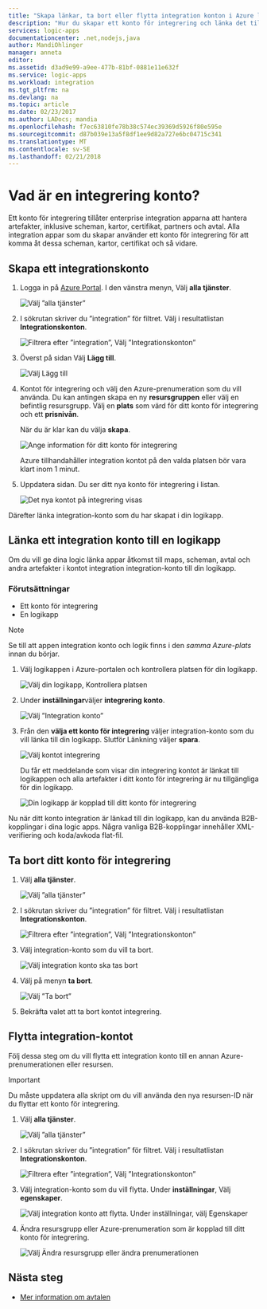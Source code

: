 ```yaml
---
title: "Skapa länkar, ta bort eller flytta integration konton i Azure logikappar | Microsoft Docs"
description: "Hur du skapar ett konto för integrering och länka det till dina logic apps"
services: logic-apps
documentationcenter: .net,nodejs,java
author: MandiOhlinger
manager: anneta
editor: 
ms.assetid: d3ad9e99-a9ee-477b-81bf-0881e11e632f
ms.service: logic-apps
ms.workload: integration
ms.tgt_pltfrm: na
ms.devlang: na
ms.topic: article
ms.date: 02/23/2017
ms.author: LADocs; mandia
ms.openlocfilehash: f7ec63810fe78b38c574ec39369d5926f80e595e
ms.sourcegitcommit: d87b039e13a5f8df1ee9d82a727e6bc04715c341
ms.translationtype: MT
ms.contentlocale: sv-SE
ms.lasthandoff: 02/21/2018
---
```

# <a name="what-is-an-integration-account"></a>Vad är en integrering konto?

Ett konto för integrering tillåter enterprise integration apparna att hantera artefakter, inklusive scheman, kartor, certifikat, partners och avtal. Alla integration appar som du skapar använder ett konto för integrering för att komma åt dessa scheman, kartor, certifikat och så vidare.

## <a name="create-an-integration-account"></a>Skapa ett integrationskonto

1.  Logga in på [Azure Portal](http://portal.azure.com "Azure Portal"). I den vänstra menyn, Välj **alla tjänster**.

    ![Välj ”alla tjänster”](./media/logic-apps-enterprise-integration-accounts/account-1.png)

2. I sökrutan skriver du ”integration” för filtret. Välj i resultatlistan **Integrationskonton**.

    ![Filtrera efter ”integration”, Välj ”Integrationskonton”](./media/logic-apps-enterprise-integration-accounts/account-2.png)  

3. Överst på sidan Välj **Lägg till**.

    ![Välj Lägg till](./media/logic-apps-enterprise-integration-accounts/account-3.png)

4. Kontot för integrering och välj den Azure-prenumeration som du vill använda. Du kan antingen skapa en ny **resursgruppen** eller välj en befintlig resursgrupp. Välj en **plats** som värd för ditt konto för integrering och ett **prisnivån**. 

    När du är klar kan du välja **skapa**.

    ![Ange information för ditt konto för integrering](./media/logic-apps-enterprise-integration-accounts/account-4.png)

    Azure tillhandahåller integration kontot på den valda platsen bör vara klart inom 1 minut.

5. Uppdatera sidan. Du ser ditt nya konto för integrering i listan.

    ![Det nya kontot på integrering visas](./media/logic-apps-enterprise-integration-accounts/account-5.png) 

Därefter länka integration-konto som du har skapat i din logikapp. 

## <a name="link-an-integration-account-to-a-logic-app"></a>Länka ett integration konto till en logikapp

Om du vill ge dina logic länka appar åtkomst till maps, scheman, avtal och andra artefakter i kontot integration integration-konto till din logikapp.

### <a name="prerequisites"></a>Förutsättningar

* Ett konto för integrering
* En logikapp

> [!NOTE] 
> Se till att appen integration konto och logik finns i den *samma Azure-plats* innan du börjar.


1. Välj logikappen i Azure-portalen och kontrollera platsen för din logikapp.

    ![Välj din logikapp, Kontrollera platsen](./media/logic-apps-enterprise-integration-accounts/linkaccount-1.png)

2. Under **inställningar**väljer **integrering konto**.

    ![Välj ”Integration konto”](./media/logic-apps-enterprise-integration-accounts/linkaccount-2.png)

3. Från den **välja ett konto för integrering** väljer integration-konto som du vill länka till din logikapp. Slutför Länkning väljer **spara**.

    ![Välj kontot integrering](./media/logic-apps-enterprise-integration-accounts/linkaccount-3.png)

    Du får ett meddelande som visar din integrering kontot är länkat till logikappen och alla artefakter i ditt konto för integrering är nu tillgängliga för din logikapp.

    ![Din logikapp är kopplad till ditt konto för integrering](./media/logic-apps-enterprise-integration-accounts/linkaccount-5.png)

Nu när ditt konto integration är länkad till din logikapp, kan du använda B2B-kopplingar i dina logic apps. Några vanliga B2B-kopplingar innehåller XML-verifiering och koda/avkoda flat-fil.  

## <a name="delete-your-integration-account"></a>Ta bort ditt konto för integrering

1. Välj **alla tjänster**.

    ![Välj ”alla tjänster”](./media/logic-apps-enterprise-integration-accounts/account-1.png)

2. I sökrutan skriver du ”integration” för filtret. Välj i resultatlistan **Integrationskonton**.

    ![Filtrera efter ”integration”, Välj ”Integrationskonton”](./media/logic-apps-enterprise-integration-accounts/account-2.png)  

3. Välj integration-konto som du vill ta bort.

    ![Välj integration konto ska tas bort](./media/logic-apps-enterprise-integration-accounts/account-5.png)

4. Välj på menyn **ta bort**.

    ![Välj ”Ta bort”](./media/logic-apps-enterprise-integration-accounts/delete.png)

5. Bekräfta valet att ta bort kontot integrering.

## <a name="move-your-integration-account"></a>Flytta integration-kontot

Följ dessa steg om du vill flytta ett integration konto till en annan Azure-prenumerationen eller resursen.

> [!IMPORTANT]
> Du måste uppdatera alla skript om du vill använda den nya resursen-ID när du flyttar ett konto för integrering.

1. Välj **alla tjänster**.

    ![Välj ”alla tjänster”](./media/logic-apps-enterprise-integration-accounts/account-1.png)

2. I sökrutan skriver du ”integration” för filtret. Välj i resultatlistan **Integrationskonton**.

    ![Filtrera efter ”integration”, Välj ”Integrationskonton”](./media/logic-apps-enterprise-integration-accounts/account-2.png)

3. Välj integration-konto som du vill flytta. Under **inställningar**, Välj **egenskaper**.

    ![Välj integration konto att flytta. Under inställningar, välj Egenskaper](./media/logic-apps-enterprise-integration-accounts/move.png)

5. Ändra resursgrupp eller Azure-prenumeration som är kopplad till ditt konto för integrering.

    ![Välj Ändra resursgrupp eller ändra prenumerationen](./media/logic-apps-enterprise-integration-accounts/move-2.png)

## <a name="next-steps"></a>Nästa steg
* [Mer information om avtalen](../logic-apps/logic-apps-enterprise-integration-agreements.md "Lär dig mer om enterprise integration-avtal")  

